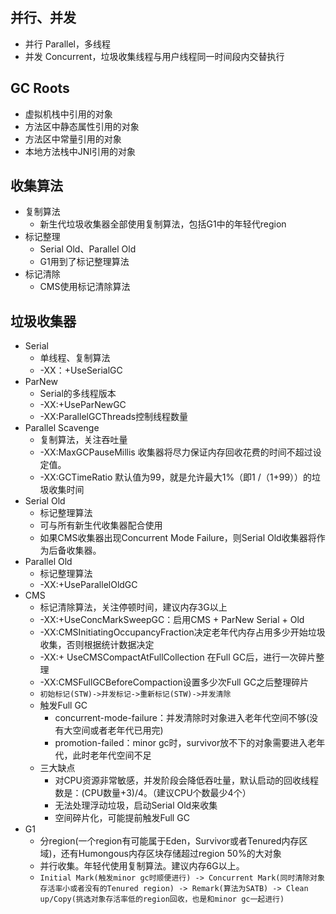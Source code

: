 ## 并行、并发
- 并行 Parallel，多线程
- 并发 Concurrent，垃圾收集线程与用户线程同一时间段内交替执行

## GC Roots
- 虚拟机栈中引用的对象
- 方法区中静态属性引用的对象
- 方法区中常量引用的对象
- 本地方法栈中JNI引用的对象

## 收集算法
- 复制算法
  - 新生代垃圾收集器全部使用复制算法，包括G1中的年轻代region
- 标记整理
  - Serial Old、Parallel Old
  - G1用到了标记整理算法
- 标记清除
  - CMS使用标记清除算法

## 垃圾收集器
- Serial
  - 单线程、复制算法
  - \-XX：+UseSerialGC
- ParNew
  - Serial的多线程版本
  - \-XX:+UseParNewGC
  - \-XX:ParallelGCThreads控制线程数量
- Parallel Scavenge
  - 复制算法，关注吞吐量
  - \-XX:MaxGCPauseMillis 收集器将尽力保证内存回收花费的时间不超过设定值。
  - \-XX:GCTimeRatio 默认值为99，就是允许最大1%（即1 /（1+99））的垃圾收集时间
- Serial Old
  - 标记整理算法
  - 可与所有新生代收集器配合使用
  - 如果CMS收集器出现Concurrent Mode Failure，则Serial Old收集器将作为后备收集器。
- Parallel Old
  - 标记整理算法
  - \-XX:+UseParallelOldGC
- CMS
  - 标记清除算法，关注停顿时间，建议内存3G以上
  - \-XX:+UseConcMarkSweepGC：启用CMS \+ ParNew Serial \+ Old
  - \-XX:CMSInitiatingOccupancyFraction决定老年代内存占用多少开始垃圾收集，否则根据统计数据决定
  - \-XX:+ UseCMSCompactAtFullCollection 在Full GC后，进行一次碎片整理
  - \-XX:CMSFullGCBeforeCompaction设置多少次Full GC之后整理碎片
  - `初始标记(STW)->并发标记->重新标记(STW)->并发清除`
  - 触发Full GC
    - concurrent-mode-failure：并发清除时对象进入老年代空间不够(没有大空间或者老年代已用完)
    - promotion-failed：minor gc时，survivor放不下的对象需要进入老年代，此时老年代空间不足
  - 三大缺点
    - 对CPU资源非常敏感，并发阶段会降低吞吐量，默认启动的回收线程数是：(CPU数量+3)/4。（建议CPU个数最少4个）
    - 无法处理浮动垃圾，启动Serial Old来收集
    - 空间碎片化，可能提前触发Full GC
- G1
  - 分region(一个region有可能属于Eden，Survivor或者Tenured内存区域)，还有Humongous内存区块存储超过region 50%的大对象
  - 并行收集。年轻代使用复制算法。建议内存6G以上。
  - `Initial Mark(触发minor gc时顺便进行) -> Concurrent Mark(同时清除对象存活率小或者没有的Tenured region) -> Remark(算法为SATB) -> Clean up/Copy(挑选对象存活率低的region回收，也是和minor gc一起进行)`
